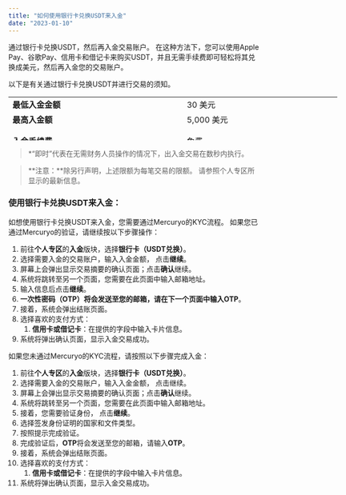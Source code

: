 ```yaml
---
title: "如何使用银行卡兑换USDT来入金"
date: "2023-01-10"
---
```


通过银行卡兑换USDT，然后再入金交易账户。 在这种方法下，您可以使用Apple Pay、谷歌Pay、信用卡和借记卡来购买USDT，并且无需手续费即可轻松将其兑换成美元，然后再入金您的交易账户。

以下是有关通过银行卡兑换USDT并进行交易的须知。

<table style="width: 657px; height: 87px;"><tbody><tr style="height: 25px;"><td class="wysiwyg-text-align-left" style="width: 337.516px; vertical-align: middle; height: 25px;"><strong>最低入金金额</strong></td><td class="wysiwyg-text-align-left" style="width: 296.484px; vertical-align: middle; height: 25px;"><span style="font-weight: 400;">30</span> 美元</td></tr><tr style="height: 25px;"><td class="wysiwyg-text-align-left" style="width: 337.516px; vertical-align: middle; height: 25px;"><strong>最高入金额</strong></td><td class="wysiwyg-text-align-left" style="width: 296.484px; vertical-align: middle; height: 25px;">5,000 美元</td></tr><tr style="height: 56px;"><td class="wysiwyg-text-align-left" style="width: 337.516px; vertical-align: middle; height: 12px;"><strong>入金手续费</strong></td><td class="wysiwyg-text-align-left" style="width: 296.484px; vertical-align: middle; height: 12px;">免费</td></tr><tr style="height: 25px;"><td class="wysiwyg-text-align-left" style="width: 337.516px; vertical-align: middle; height: 25px;"><strong>入金到账时间</strong></td><td class="wysiwyg-text-align-left" style="width: 296.484px; vertical-align: middle; height: 25px;"><strong>平均</strong><span style="font-weight: 400;">：即时*</span><br><strong>最多</strong><span style="font-weight: 400;">：1小时</span></td></tr></tbody></table>

> *“即时”代表在无需财务人员操作的情况下，出入金交易在数秒内执行。

> **注意：**除另行声明，上述限额为每笔交易的限额。 请参照个人专区所显示的最新信息。

### 使用银行卡兑换USDT来入金：

如想使用银行卡兑换USDT来入金，您需要通过Mercuryo的KYC流程。 如果您已通过Mercuryo的验证，请继续按以下步骤操作：

1. 前往**个人专区**的**入金**版块，选择**银行卡（USDT兑换）**。
2. 选择需要入金的交易账户，输入入金金额， 点击**继续**。
3. 屏幕上会弹出显示交易摘要的确认页面；点击**确认**继续。
4. 系统将跳转至另一个页面，您需要在此页面中输入邮箱地址。
5. 输入信息后点击**继续**。
6. **一次性密码（OTP）**将会发送至您的邮箱，请在下一个页面中输入**OTP**。
7. 接着，系统会弹出结账页面。
8. 选择喜欢的支付方式：
    1. **信用卡或借记卡**：在提供的字段中输入卡片信息。
9. 系统将弹出确认页面，显示入金交易成功。

如果您未通过Mercuryo的KYC流程，请按照以下步骤完成入金：

1. 前往**个人专区**的**入金**版块，选择**银行卡（USDT兑换）**。
2. 选择需要入金的交易账户，输入入金金额， 点击继续。
3. 屏幕上会弹出显示交易摘要的确认页面；点击**确认**继续。
4. 系统将跳转至另一个页面，您需要在此页面中输入邮箱地址。
5. 接着，您需要验证身份， 点击**继续**。
6. 选择签发身份证明的国家和文件类型。
7. 按照提示完成验证。
8. 完成验证后，**OTP**将会发送至您的邮箱，请输入**OTP**。
9. 接着，系统会弹出结账页面。
10. 选择喜欢的支付方式：
    1. **信用卡或借记卡**：在提供的字段中输入卡片信息。
11. 系统将弹出确认页面，显示入金交易成功。
